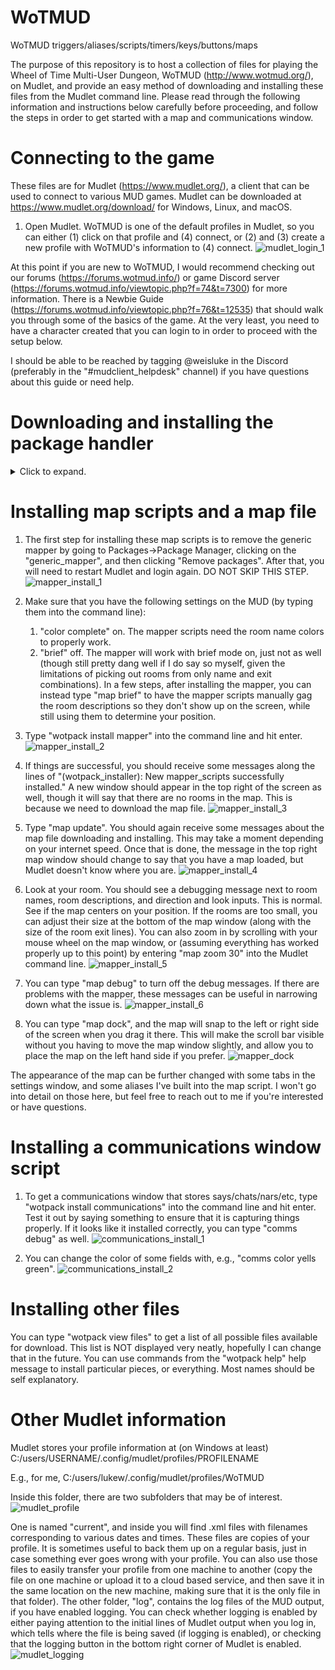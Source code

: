 # WoTMUD
WoTMUD triggers/aliases/scripts/timers/keys/buttons/maps

The purpose of this repository is to host a collection of files for playing the Wheel of Time Multi-User Dungeon, WoTMUD (http://www.wotmud.org/), on Mudlet, and provide an easy method of downloading and installing these files from the Mudlet command line. Please read through the following information and instructions below carefully before proceeding, and follow the steps in order to get started with a map and communications window. 


# Connecting to the game

These files are for Mudlet (https://www.mudlet.org/), a client that can be used to connect to various MUD games. Mudlet can be downloaded at https://www.mudlet.org/download/ for Windows, Linux, and macOS.

1. Open Mudlet. WoTMUD is one of the default profiles in Mudlet, so you can either (1) click on that profile and (4) connect, or (2) and (3) create a new profile with WoTMUD's information to (4) connect.
![mudlet_login_1](https://user-images.githubusercontent.com/52049495/137241355-72d43d03-b406-49ad-8623-3eb2d646b96b.png)

At this point if you are new to WoTMUD, I would recommend checking out our forums (https://forums.wotmud.info/) or game Discord server (https://forums.wotmud.info/viewtopic.php?f=74&t=7300) for more information. There is a Newbie Guide (https://forums.wotmud.info/viewtopic.php?f=76&t=12535) that should walk you through some of the basics of the game. At the very least, you need to have a character created that you can login to in order to proceed with the setup below.

I should be able to be reached by tagging @weisluke in the Discord (preferably in the "#mudclient_helpdesk" channel) if you have questions about this guide or need help.

# Downloading and installing the package handler

<details>
   
<summary>Click to expand.</summary>
   
1. Click on the file "wotpack_installer.mpackage" above. It will take you to a new page.
![wotpack_installer_1](https://user-images.githubusercontent.com/52049495/137250032-2c2aef39-d8a9-47da-806a-dfdfaf5f21d9.png)

2. Click on the "Download" button. This should download the file and save it in your computer's default "Downloads" directory.
   1. Alternatively, you can right click on the "Downloads" button and "Save link as" to save it to a specific spot on your computer, e.g. the desktop.
![wotpack_installer_2](https://user-images.githubusercontent.com/52049495/137240737-23e0e19f-5c7e-49de-a497-06e431b414aa.png)

3. Login to the MUD with Mudlet and open Packages -> Package Manager from the top toolbar of icons, and click the "Install new package" button at the bottom of the window that pops up. Navigate to the location you saved the wotpack_installer.mpackage file, select it, and click open. 
![mudlet_packages_1](https://user-images.githubusercontent.com/52049495/137245638-82093947-ec96-4d65-96fb-632570e2612a.png)

4. You should see an automatic help message from the package installation on your screen. If so, you can then close the Package Manager.
   1. If not, try typing "wotpack help" into the command line and hit enter.
   2. If no help message appears, something likely went wrong. Reach out for help. 

Assuming everything worked properly, what you have just installed is a script that will handle downloading and installing other triggers/aliases/scripts/timers/keys/buttons/maps from this repository via commands sent through the Mudlet command line.

5. You will notice that your font changed after installing this package. Unless you're a male channeler who's already tainted, you will probably want to change the font to something other than Comic Sans. You can open Settings -> Main display, and from there change the font and font size. Additionally, I would recommend making sure that the box marked "Echo Lua errors to the main console" is checked. This will assist with possible debugging, both if you need help, or if you eventually start making your own aliases/triggers/scripts.
![mudlet_settings_1](https://user-images.githubusercontent.com/52049495/137246210-491b3c45-3d6f-452e-9896-fbad996c51fd.png)
6. Additionally, you can change the default command separator in Settings -> Input line. For users who are unfamiliar, this allows you to type, e.g., "smile;wave" and have the commands "smile" and "wave" sent to the MUD separately. The default command separator is ";;", although many people prefer a single semi-colon ";" instead.
![mudlet_settings_2](https://user-images.githubusercontent.com/52049495/137246430-b1498db2-4918-456c-8d11-73e31e1b2739.png)

</details>

# Installing map scripts and a map file

1. The first step for installing these map scripts is to remove the generic mapper by going to Packages->Package Manager, clicking on the "generic_mapper", and then clicking "Remove packages". After that, you will need to restart Mudlet and login again. DO NOT SKIP THIS STEP.
![mapper_install_1](https://user-images.githubusercontent.com/52049495/137246750-164a86ff-137a-4be5-8f59-8f9a0544736c.png)

2. Make sure that you have the following settings on the MUD (by typing them into the command line):
   1. "color complete" on. The mapper scripts need the room name colors to properly work.
   2. "brief" off. The mapper will work with brief mode on, just not as well (though still pretty dang well if I do say so myself, given the limitations of picking out rooms from only name and exit combinations). In a few steps, after installing the mapper, you can instead type "map brief" to have the mapper scripts manually gag the room descriptions so they don't show up on the screen, while still using them to determine your position.
3. Type "wotpack install mapper" into the command line and hit enter.
![mapper_install_2](https://user-images.githubusercontent.com/52049495/137254629-cf6e9d2e-8676-40c0-af78-cd6bd581a6f6.png)

4. If things are successful, you should receive some messages along the lines of "(wotpack_installer): New mapper_scripts successfully installed." A new window should appear in the top right of the screen as well, though it will say that there are no rooms in the map. This is because we need to download the map file. 
![mapper_install_3](https://user-images.githubusercontent.com/52049495/137247489-22d1b16a-27a7-40c3-9331-ebfcf809c1b1.png)

5. Type "map update". You should again receive some messages about the map file downloading and installing. This may take a moment depending on your internet speed. Once that is done, the message in the top right map window should change to say that you have a map loaded, but Mudlet doesn't know where you are.
![mapper_install_4](https://user-images.githubusercontent.com/52049495/137247712-21450f8b-c8bd-43af-aec3-742d2730d68f.png)

6. Look at your room. You should see a debugging message next to room names, room descriptions, and direction and look inputs. This is normal. See if the map centers on your position. If the rooms are too small, you can adjust their size at the bottom of the map window (along with the size of the room exit lines). You can also zoom in by scrolling with your mouse wheel on the map window, or (assuming everything has worked properly up to this point) by entering "map zoom 30" into the Mudlet command line.
![mapper_install_5](https://user-images.githubusercontent.com/52049495/137248267-59c8b130-2dfa-4973-959d-7253f640b772.png)

7. You can type "map debug" to turn off the debug messages. If there are problems with the mapper, these messages can be useful in narrowing down what the issue is. 
![mapper_install_6](https://user-images.githubusercontent.com/52049495/137248345-50ee7931-b074-4cb8-9db0-4c4f890f6f8a.png)

8. You can type "map dock", and the map will snap to the left or right side of the screen when you drag it there. This will make the scroll bar visible without you having to move the map window slightly, and allow you to place the map on the left hand side if you prefer.
![mapper_dock](https://user-images.githubusercontent.com/52049495/137255044-54cb16c4-3511-4d2e-b0e7-9bc88faa334a.png)

The appearance of the map can be further changed with some tabs in the settings window, and some aliases I've built into the map script. I won't go into detail on those here, but feel free to reach out to me if you're interested or have questions. 

# Installing a communications window script
1. To get a communications window that stores says/chats/nars/etc, type "wotpack install communications" into the command line and hit enter. Test it out by saying something to ensure that it is capturing things properly. If it looks like it installed correctly, you can type "comms debug" as well.
![communications_install_1](https://user-images.githubusercontent.com/52049495/137248611-a7aa3f64-80e2-41bf-bb4c-955f0d1ffb2f.png)

2. You can change the color of some fields with, e.g., "comms color yells green".
![communications_install_2](https://user-images.githubusercontent.com/52049495/137254036-2623b282-ecc7-4a45-9d3d-c97d875f0bbb.png)


# Installing other files

You can type "wotpack view files" to get a list of all possible files available for download. This list is NOT displayed very neatly, hopefully I can change that in the future. You can use commands from the "wotpack help" help message to install particular pieces, or everything. Most names should be self explanatory.

# Other Mudlet information

Mudlet stores your profile information at (on Windows at least) C:/users/USERNAME/.config/mudlet/profiles/PROFILENAME

E.g., for me, C:/users/lukew/.config/mudlet/profiles/WoTMUD

Inside this folder, there are two subfolders that may be of interest.
![mudlet_profile](https://user-images.githubusercontent.com/52049495/137252774-496ed920-6d9a-42d2-867c-4c550f4ef682.png)

One is named "current", and inside you will find .xml files with filenames corresponding to various dates and times. These files are copies of your profile. It is sometimes useful to back them up on a regular basis, just in case something ever goes wrong with your profile. You can also use those files to easily transfer your profile from one machine to another (copy the file on one machine or upload it to a cloud based service, and then save it in the same location on the new machine, making sure that it is the only file in that folder).
The other folder, "log", contains the log files of the MUD output, if you have enabled logging. You can check whether logging is enabled by either paying attention to the initial lines of Mudlet output when you log in, which tells where the file is being saved (if logging is enabled), or checking that the logging button in the bottom right corner of Mudlet is enabled.
![mudlet_logging](https://user-images.githubusercontent.com/52049495/137253004-3b51b1e3-ee44-47dd-b3df-36367045b189.png)
